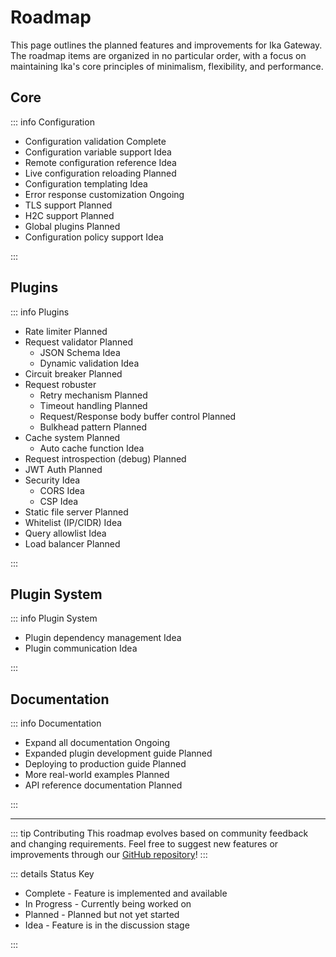 # Roadmap

This page outlines the planned features and improvements for Ika Gateway. The roadmap items are organized in no particular order, with a focus on maintaining Ika's core principles of minimalism, flexibility, and performance.

## Core

::: info Configuration

- Configuration validation <Badge type="tip">Complete</Badge>
- Configuration variable support <Badge type="info">Idea</Badge>
- Remote configuration reference <Badge type="info">Idea</Badge>
- Live configuration reloading <Badge type="danger">Planned</Badge>
- Configuration templating <Badge type="info">Idea</Badge>
- Error response customization <Badge type="warning">Ongoing</Badge>
- TLS support <Badge type="danger">Planned</Badge>
- H2C support <Badge type="danger">Planned</Badge>
- Global plugins <Badge type="danger">Planned</Badge>
- Configuration policy support <Badge type="info">Idea</Badge>

:::

## Plugins

::: info Plugins

- Rate limiter <Badge type="danger">Planned</Badge>
- Request validator <Badge type="danger">Planned</Badge>
  - JSON Schema <Badge type="info">Idea</Badge>
  - Dynamic validation <Badge type="info">Idea</Badge>
- Circuit breaker <Badge type="danger">Planned</Badge>
- Request robuster
  - Retry mechanism <Badge type="danger">Planned</Badge>
  - Timeout handling <Badge type="danger">Planned</Badge>
  - Request/Response body buffer control <Badge type="danger">Planned</Badge>
  - Bulkhead pattern <Badge type="danger">Planned</Badge>
- Cache system <Badge type="danger">Planned</Badge>
  - Auto cache function <Badge type="info">Idea</Badge>
- Request introspection (debug) <Badge type="danger">Planned</Badge>
- JWT Auth <Badge type="danger">Planned</Badge>
- Security <Badge type="info">Idea</Badge>
    - CORS <Badge type="info">Idea</Badge>
    - CSP <Badge type="info">Idea</Badge>
- Static file server <Badge type="danger">Planned</Badge>
- Whitelist (IP/CIDR) <Badge type="info">Idea</Badge>
- Query allowlist <Badge type="info">Idea</Badge>
- Load balancer <Badge type="danger">Planned</Badge>

:::

## Plugin System

::: info Plugin System

- Plugin dependency management <Badge type="info">Idea</Badge>
- Plugin communication <Badge type="info">Idea</Badge>

:::

## Documentation

::: info Documentation

- Expand all documentation <Badge type="warning">Ongoing</Badge>
- Expanded plugin development guide <Badge type="danger">Planned</Badge>
- Deploying to production guide <Badge type="danger">Planned</Badge>
- More real-world examples <Badge type="danger">Planned</Badge>
- API reference documentation <Badge type="danger">Planned</Badge>

:::

---

::: tip Contributing
This roadmap evolves based on community feedback and changing requirements. Feel free to suggest new features or improvements through our [GitHub repository](https://github.com/alx99/ika)!
:::

::: details Status Key

- <Badge type="tip">Complete</Badge> - Feature is implemented and available
- <Badge type="warning">In Progress</Badge> - Currently being worked on
- <Badge type="danger">Planned</Badge> - Planned but not yet started
- <Badge type="info">Idea</Badge> - Feature is in the discussion stage

:::
